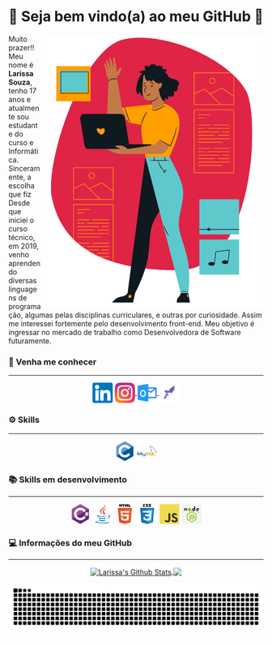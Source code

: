 <h1 align = "center">🤍 Seja bem vindo(a) ao meu GitHub 🤍</h1>
<img align="right" src="https://raw.githubusercontent.com/eu-larissasouza/eu-larissasouza/main/Vetor%20Working%20Woman%20Programmer.png" alt="Vetor Working Woman Programmer">
<p> Muito prazer!! Meu nome é <strong>Larissa Souza</strong>, tenho 17 anos e atualmente sou estudante do curso e Informática. Sinceramente, a escolha que fiz Desde que iniciei o curso técnico, em 2019, venho aprendendo diversas linguagens de programação, algumas pelas disciplinas curriculares, e outras por curiosidade. Assim me interessei fortemente pelo desenvolvimento front-end. Meu objetivo é ingressar no mercado de trabalho como Desenvolvedora de Software futuramente.</p>

<h3 align = "left">📱 Venha me conhecer </h3>
<hr>
<p align = "center">
    <a style="text-decoration: none;" href = "https://www.linkedin.com/in/larissa-a-souza/" target = "_blank"> 
        <img align = "center" src = "https://raw.githubusercontent.com/eu-larissasouza/eu-larissasouza/2416e793b3026f9021fb5ea8d3fcbc162334fe59/icon/linkedin-original.svg"alt =" larissa-a-souza "height =" 40 "width =" 40 "/> 
    </a>
    <a href="https://instagram.com/_larissa.a.souza" target="_blank"> <img align = "center" src = "https://raw.githubusercontent.com/eu-larissasouza/eu-larissasouza/d3fdcb10a3af1651b21c62b3a7307aa0d0921b3d/icon/instagram-original.svg"alt =" _larissa.a.souza "height =" 40 "width =" 40 "/>
    </a>
    <a href = "mailto: larissa.alves.souza@outlook.com" target="_blank"> <img align = "center" src = "https://raw.githubusercontent.com/eu-larissasouza/eu-larissasouza/2416e793b3026f9021fb5ea8d3fcbc162334fe59/icon/outlook-original.svg "alt =" Larissa Souza "height =" 40 "width =" 40 "/>
    </a>
    <a href = "https://app.rocketseat.com.br/me/larissa-a-souza" target="_blank"> <img align = "center" src = "https://raw.githubusercontent.com/eu-larissasouza/eu-larissasouza/49ec46366d0342b77cf721efc7ec878d4a2a3008/icon/rocketseat-original.svg"alt =" Larissa Souza "height =" 40 "width =" 40 "/>
    </a>
</p>

<h3 align = "left">⚙️ Skills </h3>
<hr>
<p align = "center"> 
    <a style="text-decoration: none;" href="https://www.cprogramming.com/" target="_blank"> 
    <img src = "https://raw.githubusercontent.com/eu-larissasouza/eu-larissasouza/d3fdcb10a3af1651b21c62b3a7307aa0d0921b3d/icon/c-original.svg "alt =" C "width =" 40 "height =" 40 "/> 
    </a> 
    <a style="text-decoration: none;" href="https://www.mysql.com/" target="_blank"> 
        <img src ="https://raw.githubusercontent.com/eu-larissasouza/eu-larissasouza/d3fdcb10a3af1651b21c62b3a7307aa0d0921b3d/icon/mysql-original-wordmark.svg "alt =" mysql "width =" 40 "height =" 40 "/> 
    </a> 
</p>

<h3 align = "left">📚 Skills em desenvolvimento </h3>
<hr>
<p align = "center">
    <a style="text-decoration: none;" href = "https://www.w3schools.com/cs/" target = "_blank"> 
        <img src = "https://raw.githubusercontent.com/eu-larissasouza/eu-larissasouza/d3fdcb10a3af1651b21c62b3a7307aa0d0921b3d/icon/csharp-original.svg "alt =" csharp "largura =" 40 "height = "40" /> 
    </a> 
    <a style="text-decoration: none;" href="https://www.java.com" target="_blank"> 
        <img src ="https://raw.githubusercontent.com/eu-larissasouza/eu-larissasouza/d3fdcb10a3af1651b21c62b3a7307aa0d0921b3d/icon/java-original.svg "alt =" java "width =" 40 "height =" 40 "/> 
    </a> 
        <a style="text-decoration: none;" href ="https://www.w3.org/html/ "target ="_blank "> 
        <img src ="https://raw.githubusercontent.com/eu-larissasouza/eu-larissasouza/d3fdcb10a3af1651b21c62b3a7307aa0d0921b3d/icon/html5-original-wordmark.svg "alt =" html5 "width =" 40 "height =" 40 "/> 
    </a>
    <a style="text-decoration: none;" href="https://www.w3schools.com/css/" target="_blank"> 
        <img  src = "https://raw.githubusercontent.com/eu-larissasouza/eu-larissasouza/d3fdcb10a3af1651b21c62b3a7307aa0d0921b3d/icon/css3-original-wordmark.svg"alt =" css3 "width =" 40 "height =" 40 "/> 
    </a> 
    <a style="text-decoration: none;" href="https://www.w3schools.com/js/ "target ="_blank "> 
        <img src ="https://raw.githubusercontent.com/eu-larissasouza/eu-larissasouza/d3fdcb10a3af1651b21c62b3a7307aa0d0921b3d/icon/javascript-original.svg "alt =" javascript "width =" 40 "height =" 40 "/> 
    </a>
    <a style="text-decoration: none;" href="https://nodejs.org/en/ "target ="_blank "> 
        <img src ="https://raw.githubusercontent.com/eu-larissasouza/eu-larissasouza/0be3aba39194218a16d9af295006b55839465290/icon/nodejs-original.svg "alt =" nodejs "width =" 40 "height =" 40 "/> 
    </a> 
</p>

<h3 align = "left">💻 Informações do meu GitHub </h3>
<hr>
<p align = "center">
    <a href="https://github.com/eu-larissasouza">
        <img align="center" alt="Larissa's Github Stats" src="https://github-readme-stats.vercel.app/api?username=eu-larissasouza&show_icons=true&theme=radical" />
    </a>
    <a href="https://github.com/eu-larissasouza">
        <img align="center" src="https://github-readme-stats.anuraghazra1.vercel.app/api/top-langs/?username=eu-larissasouza&theme=radical" />
    </a>
</p>

![Snake animation](https://github.com/eu-larissasouza/eu-larissasouza/blob/output/github-contribution-grid-snake.svg)
